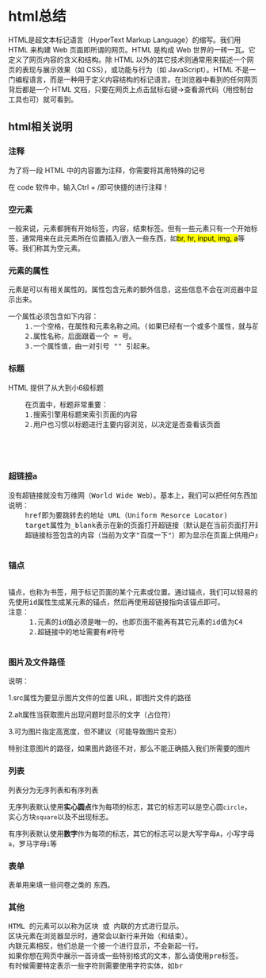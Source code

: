 # html总结

HTML是超文本标记语言（HyperText Markup Language）的缩写。我们用 HTML 来构建 Web 页面即所谓的网页。HTML 是构成 Web 世界的一砖一瓦。它定义了网页内容的含义和结构。除 HTML 以外的其它技术则通常用来描述一个网页的表现与展示效果（如 CSS），或功能与行为（如 JavaScript）。HTML 不是一门编程语言，而是一种用于定义内容结构的标记语言。在浏览器中看到的任何网页背后都是一个 HTML 文档，只要在网页上点击鼠标右键->查看源代码（用控制台工具也可）就可看到。



## html相关说明

### 注释

为了将一段 HTML 中的内容置为注释，你需要将其用特殊的记号<!--  -->

在 code 软件中，输入Ctrl + /即可快捷的进行注释！



### 空元素 

一般来说，元素都拥有开始标签，内容，结束标签。但有一些元素只有一个开始标签，通常用来在此元素所在位置插入/嵌入一些东西，如<mark>br, hr, input, img, a</mark>等等。我们称其为空元素。

  

### 元素的属性

元素是可以有相关属性的。属性包含元素的额外信息，这些信息不会在浏览器中显示出来。

<pre>一个属性必须包含如下内容：
    1.一个空格，在属性和元素名称之间。(如果已经有一个或多个属性，就与前一个属性之间有一个空格。)
    2.属性名称，后面跟着一个 = 号。
    3.一个属性值，由一对引号 "" 引起来。</pre>  
### 标题

<p>HTML 提供了从大到小6级标题
        <pre>
    在页面中，标题非常重要：
    1.搜索引擎用标题来索引页面的内容
    2.用户也习惯以标题进行主要内容浏览，以决定是否查看该页面

            </pre>

### 超链接a

<pre>
没有超链接就没有万维网（World Wide Web）。基本上，我们可以把任何东西加上超链接，不过常用的是文本、图片等。
说明：
    href即为要跳转去的地址 URL（Uniform Resorce Locator)
    target属性为_blank表示在新的页面打开超链接（默认是在当前页面打开即_self）
    超链接标签包含的内容（当前为文字"百度一下"）即为显示在页面上供用户点击的
        </pre>
### 锚点

<pre>          
锚点，也称为书签，用于标记页面的某个元素或位置。通过锚点，我们可以轻易的在长页面内实现跳转。
先使用id属性生成某元素的锚点，然后再使用超链接指向该锚点即可。
注意：
     1.元素的id值必须是唯一的，也即页面不能再有其它元素的id值为C4
     2.超链接中的地址需要有#符号   
        </pre>
### 图片及文件路径

说明：

  1.src属性为要显示图片文件的位置 URL，即图片文件的路径

  2.alt属性当获取图片出现问题时显示的文字（占位符）

  3.可为图片指定高宽度，但不建议（可能导致图片变形）  

特别注意图片的路径，如果图片路径不对，那么不能正确插入我们所需要的图片

  

### 列表

列表分为无序列表和有序列表 

无序列表默认使用**实心圆点**作为每项的标志，其它的标志可以是空心圆`circle`，实心方块`square`以及不出现标志。

有序列表默认使用**数字**作为每项的标志，其它的标志可以是大写字母`A`，小写字母`a`，罗马字母`i`等



### 表单

表单用来填一些问卷之类的 东西。

  

### 其他

<pre>
HTML 的元素可以以称为区块 或 内联的方式进行显示。
区块元素在浏览器显示时，通常会以新行来开始（和结束）。
内联元素相反，他们总是一个接一个进行显示，不会新起一行。
如果你想在网页中展示一首诗或一些特别格式的文本，那么请使用pre标签。
有时候需要特定表示一些字符则需要使用字符实体，如br
          </pre>
